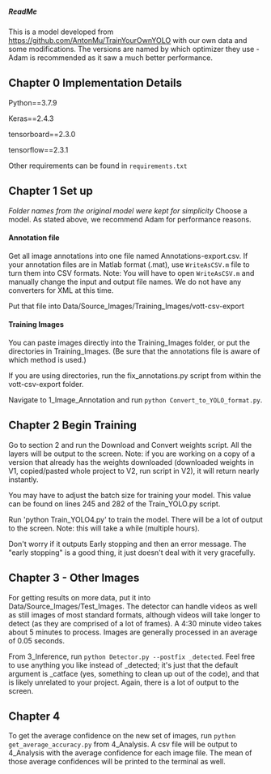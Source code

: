##### ReadMe

This is a model developed from https://github.com/AntonMu/TrainYourOwnYOLO with our own data and some modifications. The versions are named by which optimizer they use - Adam is recommended as it saw a much better performance.

## Chapter 0 Implementation Details

Python==3.7.9

Keras==2.4.3

tensorboard==2.3.0

tensorflow==2.3.1 

Other requirements can be found in `requirements.txt`

## Chapter 1 Set up 

*Folder names from the original model were kept for simplicity*
Choose a model. As stated above, we recommend Adam for performance reasons.

#### Annotation file

Get all image annotations into one file named Annotations-export.csv.
If your annotation files are in Matlab format (.mat), use `WriteAsCSV.m` file to turn them into CSV formats. Note: You will have to open `WriteAsCSV.m` and manually change the input and output file names.
We do not have any converters for XML at this time.

Put that file into Data/Source_Images/Training_Images/vott-csv-export

#### Training Images 

You can paste images directly into the Training_Images folder, or put the directories in Training_Images. (Be sure that the annotations file is aware of which method is used.)

If you are using directories, run the fix_annotations.py script from within the vott-csv-export folder.

Navigate to 1_Image_Annotation and run `python Convert_to_YOLO_format.py`.

## Chapter 2 Begin Training

Go to section 2 and run the Download and Convert weights script. All the layers will be output to the screen. Note: if you are working on a copy of a version that already has the weights downloaded (downloaded weights in V1, copied/pasted whole project to V2, run script in V2), it will return nearly instantly.

You may have to adjust the batch size for training your model. This value can be found on lines 245 and 282 of the Train_YOLO.py script.

Run 'python Train_YOLO4.py' to train the model. There will be a lot of output to the screen. Note: this will take a while (multiple hours).

Don't worry if it outputs Early stopping and then an error message. The "early stopping" is a good thing, it just doesn't deal with it very gracefully.

## Chapter 3 - Other Images

For getting results on more data, put it into Data/Source_Images/Test_Images. The detector can handle videos as well as still images of most standard formats, although videos will take longer to detect (as they are comprised of a lot of frames). A 4:30 minute video takes about 5 minutes to process. Images are generally processed in an average of 0.05 seconds.

From 3_Inference, run `python Detector.py --postfix _detected`. Feel free to use anything you like instead of \_detected; it's just that the default argument is \_catface (yes, something to clean up out of the code), and that is likely unrelated to your project. Again, there is a lot of output to the screen.

## Chapter 4

To get the average confidence on the new set of images, run `python get_average_accuracy.py` from 4_Analysis. A csv file will be output to 4_Analysis with the average confidence for each image file. The mean of those average confidences will be printed to the terminal as well.
